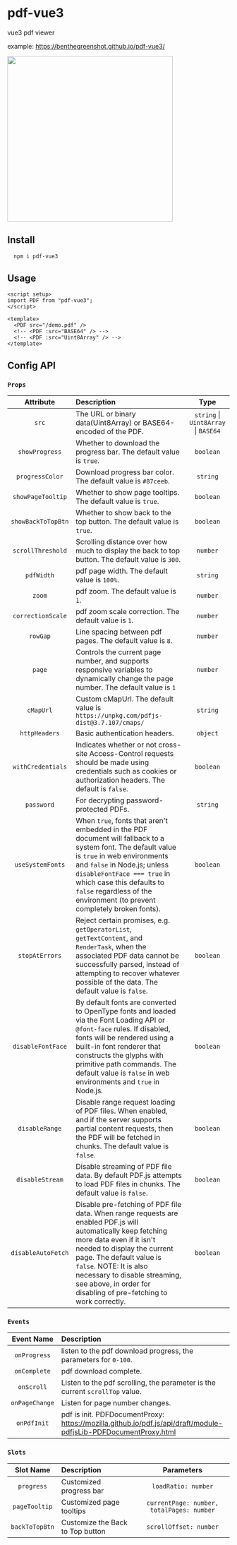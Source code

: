# pdf-vue3

vue3 pdf viewer

example: <https://benthegreenshot.github.io/pdf-vue3/>

<img src="./pdf-vue3-demo.gif" style="width: 375px;" />

## Install

```bash
  npm i pdf-vue3
```

## Usage

```vue
<script setup>
import PDF from "pdf-vue3";
</script>

<template>
  <PDF src="/demo.pdf" />
  <!-- <PDF :src="BASE64" /> -->
  <!-- <PDF :src="Uint8Array" /> -->
</template>
```

## Config API

### `Props`

|     Attribute      | Description |                 Type                 |
| :----------------: | :---------- | :----------------------------------: |
|       `src`        | The URL or binary data(Uint8Array) or BASE64-encoded of the PDF. | `string` \| `Uint8Array` \| `BASE64` |
|   `showProgress`   | Whether to download the progress bar. The default value is `true`. |              `boolean`               |
|  `progressColor`   | Download progress bar color. The default value is `#87ceeb`. |               `string`               |
| `showPageTooltip`  | Whether to show page tooltips. The default value is `true`. |              `boolean`               |
| `showBackToTopBtn` | Whether to show back to the top button. The default value is `true`. |              `boolean`               |
| `scrollThreshold`  | Scrolling distance over how much to display the back to top button. The default value is `300`. |               `number`               |
|     `pdfWidth`     | pdf page width. The default value is `100%`. |               `string`               |
|     `zoom`     | pdf zoom. The default value is `1`. |               `number`               |
|     `correctionScale`     | pdf zoom scale correction. The default value is `1`. |               `number`               |
|      `rowGap`      | Line spacing between pdf pages. The default value is `8`. |               `number`               |
|       `page`       | Controls the current page number, and supports responsive variables to dynamically change the page number. The default value is `1` | `number` |
|       `cMapUrl`    | Custom cMapUrl. The default value is `https://unpkg.com/pdfjs-dist@3.7.107/cmaps/` | `string` |
|   `httpHeaders`    | Basic authentication headers. |               `object`               |
| `withCredentials`  | Indicates whether or not cross-site Access-Control requests should be made using credentials such as cookies or authorization headers. The default is `false`. |              `boolean`               |
|     `password`     | For decrypting password-protected PDFs. |               `string`               |
|  `useSystemFonts`  | When `true`, fonts that aren't embedded in the PDF document will fallback to a system font. The default value is `true` in web environments and `false` in Node.js; unless `disableFontFace === true` in which case this defaults to `false` regardless of the environment (to prevent completely broken fonts). |              `boolean`               |
|   `stopAtErrors`   | Reject certain promises, e.g. `getOperatorList`, `getTextContent`, and `RenderTask`, when the associated PDF data cannot be successfully parsed, instead of attempting to recover whatever possible of the data. The default value is `false`. |              `boolean`               |
| `disableFontFace`  | By default fonts are converted to OpenType fonts and loaded via the Font Loading API or `@font-face` rules. If disabled, fonts will be rendered using a built-in font renderer that constructs the glyphs with primitive path commands. The default value is `false` in web environments and `true` in Node.js. |              `boolean`               |
|   `disableRange`   | Disable range request loading of PDF files. When enabled, and if the server supports partial content requests, then the PDF will be fetched in chunks. The default value is `false`. |              `boolean`               |
|  `disableStream`   | Disable streaming of PDF file data. By default PDF.js attempts to load PDF files in chunks. The default value is `false`. |              `boolean`               |
| `disableAutoFetch` | Disable pre-fetching of PDF file data. When range requests are enabled PDF.js will automatically keep fetching more data even if it isn't needed to display the current page. The default value is `false`. NOTE: It is also necessary to disable streaming, see above, in order for disabling of pre-fetching to work correctly. |              `boolean`               |

### `Events`

|     Event Name      | Description |                 Parameters                 |
| :----------------: | :---------- | :----------------------------------: |
|       `onProgress`        | listen to the pdf download progress, the parameters for `0-100`. | `loadRatio: number` |
|       `onComplete`        | pdf download complete. | `-` |
|       `onScroll`        | Listen to the pdf scrolling, the parameter is the current `scrollTop` value. | `scrollOffset: number` |
|       `onPageChange`    | Listen for page number changes. | `page: number` |
|       `onPdfInit`    | pdf is init. PDFDocumentProxy: https://mozilla.github.io/pdf.js/api/draft/module-pdfjsLib-PDFDocumentProxy.html | `pdf: PDFDocumentProxy` |

### `Slots`

|     Slot Name      | Description |                 Parameters                 |
| :----------------: | :---------- | :----------------------------------: |
|       `progress`        | Customized progress bar | `loadRatio: number` |
|       `pageTooltip`        | Customized page tooltips | `currentPage: number, totalPages: number` |
|       `backToTopBtn`        | Customize the Back to Top button | `scrollOffset: number` |
